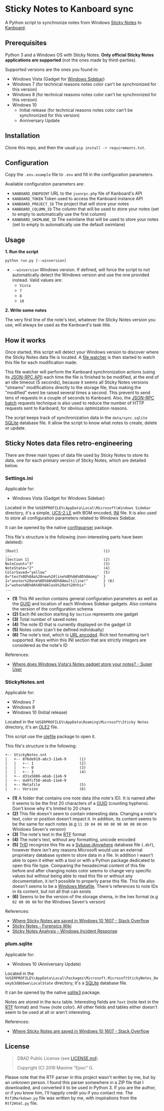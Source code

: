 # Sticky Notes to Kanboard sync

A Python script to synchronize notes from Windows [Sticky Notes](https://en.wikipedia.org/wiki/Sticky_Notes) to [Kanboard](https://kanboard.net/).

## Prerequisites

Python 3 and a Windows OS with Sticky Notes. **Only official Sticky Notes applications are supported** (not the ones made by third-parties).

Supported versions are the ones you found in:

  - Windows Vista (Gadget for [Windows Sidebar](https://en.wikipedia.org/wiki/Windows_Desktop_Gadgets))
  - Windows 7 (for technical reasons notes color can't be synchronized for this version)
  - Windows 8 (for technical reasons notes color can't be synchronized for this version)
  - Windows 10
    - Initial release (for technical reasons notes color can't be synchronized for this version)
    - Anniversary Update

## Installation

Clone this repo, and then the usual `pip install -r requirements.txt`.

## Configuration

Copy the `.env.example` file to `.env` and fill in the configuration parameters.

Available configuration parameters are:

  - `KANBOARD_ENDPOINT` URL to the `jsonrpc.php` file of Kanboard's API
  - `KANBOARD_TOKEN` Token used to access the Kanboard instance API
  - `KANBOARD_PROJECT_ID` The project that will store your notes
  - `KANBOARD_COLUMN_ID` The column that will be used to store your notes (set to empty to automatically use the first column)
  - `KANBOARD_SWIMLANE_ID` The swimlane that will be used to store your notes (set to empty to automatically use the default swimlane)

## Usage

**1. Run the script**

```
python run.py [--winversion]
```

  - `--winversion` Windows version. If defined, will force the script to not automatically detect the Windows version and use the one provided instead. Valid values are:
    - `Vista`
    - `7`
    - `8`
    - `10`

**2. Write some notes**

The very first line of the note's text, whatever the Sticky Notes version you use, will always be used as the Kanboard's task title.

## How it works

Once started, this script will detect your Windows version to discover where the Sticky Notes data file is located. A [file watcher](https://github.com/gorakhargosh/watchdog)
is then started to watch this file for each modification made.

This file watcher will perform the Kanboard synchronization actions (using its [JSON-RPC API](https://kanboard.net/documentation/api-json-rpc))
each time the file is finished to be modified, at the end of an idle timeout (5 seconds), because it seems all Sticky Notes versions
"streams" modifications directly to the storage file, thus making the "modified" event be raised several times a second. This prevent
to send tens of requests in a couple of seconds to Kanboard. Also, the [JSON-RPC batch](http://www.jsonrpc.org/specification#batch) requests technique
is also used to reduce the number of HTTP requests sent to Kanboard, for obvious optimization reasons.

The script keeps track of synchronization data in the `data/sync.sqlite` [SQLite](https://en.wikipedia.org/wiki/SQLite) database file. It allow
the script to know what notes to create, delete or update.

## Sticky Notes data files retro-engineering

There are three main types of data file used by Sticky Notes to store its data, one for each primary version of Sticky
Notes, which are detailed below.

### Settings.ini

Applicable for:

  - Windows Vista (Gadget for Windows Sidebar)

Located in the `%USERPROFILE%\AppData\Local\Microsoft\Windows Sidebar` directory, it's a simple, [UCS-2 LE](https://en.wikipedia.org/wiki/Universal_Coded_Character_Set)
with BOM encoded, [INI](https://en.wikipedia.org/wiki/INI_file) file. It is also used to store all configuration parameters related to Windows Sidebar.

It can be opened by the native [configparser](https://docs.python.org/3.5/library/configparser.html) package.

This file's structure is the following (non-interesting parts have been deleted):

```
[Root]                                       (1)
...
[Section 1]                                  (2)
NoteCount="3"                                (3)
NoteState="2"                                (4)
ColorSaved="yellow"                          (5)
0="test%0D%0Aa%20new%20line%0D%0A%0D%0Aomg"  }
1="anoter%20one%0D%0A%0D%0Amultiline!"       } (6)
2="wohoo%0D%0A%0D%0Alook%20at%20this"        }
...
```

  - **(1)** This INI section contains general configuration parameters as well as the [GUID](https://en.wikipedia.org/wiki/Globally_unique_identifier) and location of each Windows Sidebar gadgets. Also contains the version of the configuration schema
  - **(2)** Each INI section starting by `Section` represents one gadget
  - **(3)** Total number of saved notes
  - **(4)** The note ID that is currently displayed on the gadget UI
  - **(5)** Notes color (can't be defined individually)
  - **(6)** The note's text, which is [URL encoded](https://en.wikipedia.org/wiki/Percent-encoding). Rich text formatting isn't supported. Keys within this INI section that are strictly integers are considered as the note's ID

References:

  - [Where does Windows Vista's Notes gadget store your notes? - Super User](http://superuser.com/a/119515/214377)

### StickyNotes.snt

Applicable for:

  - Windows 7
  - Windows 8
  - Windows 10 (Initial release)

Located in the `%USERPROFILE%\AppData\Roaming\Microsoft\Sticky Notes` directory, it's an [OLE2](https://en.wikipedia.org/wiki/Compound_File_Binary_Format) file.

This script use the [olefile](https://bitbucket.org/decalage/olefileio_pl/) package to open it.

This file's structure is the following:

```
+-- StickyNotes.snt
|   +-- 876de910-a6c3-11e6-9      (1)
|   |   +-- 1                     (2)
|   |   +-- 0                     (3)
|   |   +-- 3                     (4)
|   +-- d31a5886-a6ab-11e6-9
|   +-- da9fcf58-a6ab-11e6-9
|   +-- Metafile                  (5)
|   +-- Version                   (6)
```

  - **(1)** A folder that contains one note data (the note's ID). It is named after it seems to be the first 20 characters of a [GUID](https://en.wikipedia.org/wiki/Globally_unique_identifier) (counting hyphens). Don't know why it's limited to 20 chars
  - **(2)** This file doesn't seem to contain interesting data. Changing a note's text, color or position doesn't impact it. In addition, its content seems to be the same for each notes (e.g `11 20 04 00 00 00 00 00 00 00` on Windows Seven's version)
  - **(3)** The note's text in the [RTF](https://en.wikipedia.org/wiki/Rich_Text_Format) format
  - **(4)** The note's text, without any formatting, unicode encoded
  - **(5)** [TrID](http://mark0.net/soft-trid-e.html) recognize this file as a [Sybase iAnywhere](https://en.wikipedia.org/wiki/Sybase_iAnywhere) database file (`.dbf`), however there isn't any reasons Microsoft would use an external proprietary database system to store data in a file. In addition I wasn't able to open it either with a tool or with a Python package dedicated to open this file type. Comparing the hexadecimal content of this file before and after changing notes color seems to change very specific values but without being able to read this file or without any documentation, it isn't possible to properly parse this file. This file also doesn't seems to be a [Windows Metafile](https://en.wikipedia.org/wiki/Windows_Metafile). There's references to note IDs in its content, but not all that can exists
  - **(6)** Seems to be the version of the storage shema, in the hex format (e.g `02 00 00 00` for the Windows Seven's version)

References:

  - [Where Sticky Notes are saved in Windows 10 1607 - Stack Overflow](http://stackoverflow.com/a/38823429/1252290)
  - [Sticky Notes - Forensics Wiki](http://www.forensicswiki.org/wiki/Sticky_Notes)
  - [Sticky Notes Analysis - Windows Incident Response](http://windowsir.blogspot.fr/2011/08/sticky-notes-analysis.html)

### plum.sqlite

Applicable for:

  - Windows 10 (Anniversary Update)

Located in the `%USERPROFILE%\AppData\Local\Packages\Microsoft.MicrosoftStickyNotes_8wekyb3d8bbwe\LocalState` directory, it's a [SQLite](https://en.wikipedia.org/wiki/SQLite) database file.
 
It can be opened by the native [sqlite3](https://docs.python.org/3.5/library/sqlite3.html) package.

Notes are stored in the `Note` table. Interesting fields are `Text` (note text in the [RTF](https://en.wikipedia.org/wiki/Rich_Text_Format)
format) and `Theme` (note color). All other fields and tables either doesn't seem to be used at all or aren't interesting.

References:

  - [Where Sticky Notes are saved in Windows 10 1607 - Stack Overflow](http://stackoverflow.com/a/39197793/1252290)

## License

> DBAD Public License (see [LICENSE.md](LICENSE.md)).
>
> Copyright (C) 2016 Maxime "Epoc" G.

Please note that the RTF parser in this project wasn't written by me, but by an unknown person. I found this parser
somewhere in a ZIP file that I downloaded, and converted it to be used in Python 3. If you are the author, or if
you know him, I'll happily credit you if you contact me. The `Rtf2Markdown.py` file was written by me, with inspirations
from the `Rtf2Html.py` file.